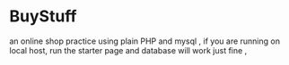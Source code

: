# BuyStuff
an online shop practice using plain PHP and mysql , if you are running on local host, run the starter page and database will work just fine , 
